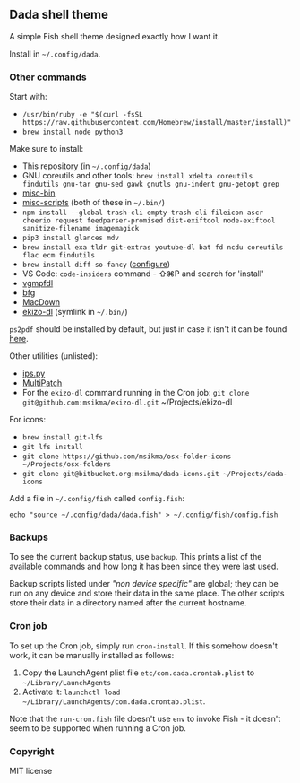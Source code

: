 ## Dada shell theme

A simple Fish shell theme designed exactly how I want it.

Install in `~/.config/dada`.

### Other commands

Start with:

* `/usr/bin/ruby -e "$(curl -fsSL https://raw.githubusercontent.com/Homebrew/install/master/install)"`
* `brew install node python3`

Make sure to install:

* This repository (in `~/.config/dada`)
* GNU coreutils and other tools: `brew install xdelta coreutils findutils gnu-tar gnu-sed gawk gnutls gnu-indent gnu-getopt grep`
* [misc-bin](https://bitbucket.org/msikma/misc-bin)
* [misc-scripts](https://github.com/msikma/misc-scripts) (both of these in `~/.bin/`)
* `npm install --global trash-cli empty-trash-cli fileicon ascr cheerio request feedparser-promised dist-exiftool node-exiftool sanitize-filename imagemagick`
* `pip3 install glances mdv`
* `brew install exa tldr git-extras youtube-dl bat fd ncdu coreutils flac ecm findutils`
* `brew install diff-so-fancy` ([configure](https://github.com/so-fancy/diff-so-fancy))
* VS Code: `code-insiders` command - ⇧⌘P and search for 'install'
* [vgmpfdl](https://github.com/msikma/vgmpfdl)
* [bfg](https://rtyley.github.io/bfg-repo-cleaner/)
* [MacDown](https://macdown.uranusjr.com/)
* [ekizo-dl](https://github.com/msikma/ekizo-dl) (symlink in `~/.bin/`)

`ps2pdf` should be installed by default, but just in case it isn't it can be found [here](https://www.ghostscript.com/doc/current/Ps2pdf.htm).

Other utilities (unlisted):

* [ips.py](https://github.com/fbeaudet/ips.py)
* [MultiPatch](http://www.romhacking.net/utilities/746/)
* For the `ekizo-dl` command running in the Cron job: `git clone git@github.com:msikma/ekizo-dl.git` ~/Projects/ekizo-dl

For icons:

* `brew install git-lfs`
* `git lfs install`
* `git clone https://github.com/msikma/osx-folder-icons ~/Projects/osx-folders`
* `git clone git@bitbucket.org:msikma/dada-icons.git ~/Projects/dada-icons`

Add a file in `~/.config/fish` called `config.fish`:

```
echo "source ~/.config/dada/dada.fish" > ~/.config/fish/config.fish
```

### Backups

To see the current backup status, use `backup`. This prints a list of the available commands and how long it has been since they were last used.

Backup scripts listed under *"non device specific"* are global; they can be run on any device and store their data in the same place. The other scripts store their data in a directory named after the current hostname.

### Cron job

To set up the Cron job, simply run `cron-install`. If this somehow doesn't work, it can be manually installed as follows:

1. Copy the LaunchAgent plist file `etc/com.dada.crontab.plist` to `~/Library/LaunchAgents`
2. Activate it: `launchctl load ~/Library/LaunchAgents/com.dada.crontab.plist`.

Note that the `run-cron.fish` file doesn't use `env` to invoke Fish - it doesn't seem to be supported when running a Cron job.

### Copyright

MIT license
